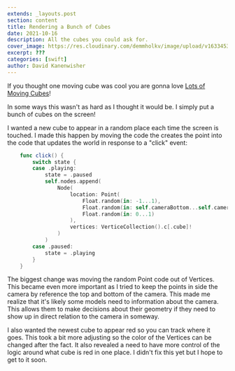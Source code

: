 ```yaml
---
extends: _layouts.post
section: content
title: Rendering a Bunch of Cubes
date: 2021-10-16
description: All the cubes you could ask for.
cover_image: https://res.cloudinary.com/demmholkv/image/upload/v1633453571/blog/cubes-on-xcode_zoryur.jpg
excerpt: ???
categories: [swift]
author: David Kanenwisher
---
```


If you thought one moving cube was cool you are gonna love [Lots of Moving Cubes](https://youtu.be/4wH-3VwPxtQ)!

In some ways this wasn't as hard as I thought it would be. I simply put a bunch of cubes on the screen!

I wanted a new cube to appear in a random place each time the screen is touched. I made this happen by moving the code the creates the point into the code that updates the world in response to a "click" event:

```swift
    func click() {
        switch state {
        case .playing:
            state = .paused
            self.nodes.append(
                Node(
                    location: Point(
                        Float.random(in: -1...1),
                        Float.random(in: self.cameraBottom...self.cameraTop),
                        Float.random(in: 0...1)
                    ),
                    vertices: VerticeCollection().c[.cube]!
                )
            )
        case .paused:
            state = .playing
        }
    }
```

The biggest change was moving the random Point code out of Vertices. This became even more important as I tried to keep the points in side the camera by reference the top and bottom of the camera. This made me realize that it's likely some models need to information about the camera. This allows them to make decisions about their geometry if they need to show up in direct relation to the camera in someway.

I also wanted the newest cube to appear red so you can track where it goes. This took a bit more adjusting so the color of the Vertices can be changed after the fact. It also revealed a need to have more control of the logic around what cube is red in one place. I didn't fix this yet but I hope to get to it soon.
